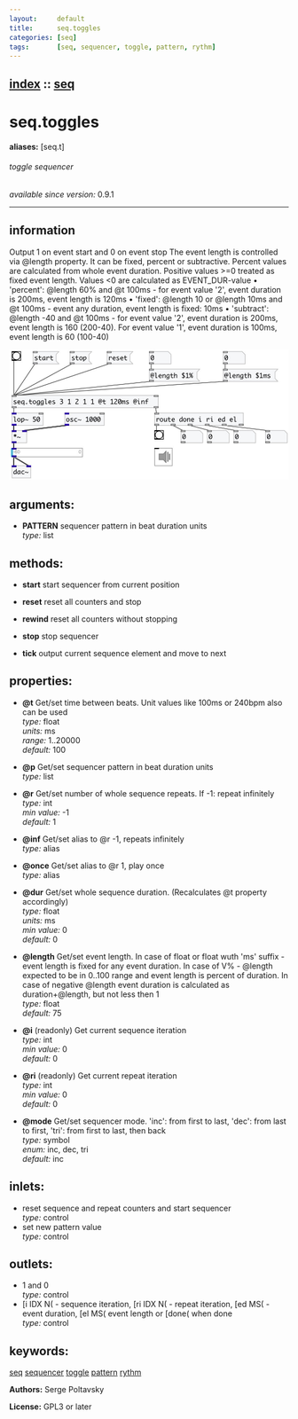 ```yaml
---
layout:     default
title:      seq.toggles
categories: [seq]
tags:       [seq, sequencer, toggle, pattern, rythm]
---
```

[index](index.html) :: [seq](category_seq.html)
---

# seq.toggles
**aliases:** [seq.t]


###### toggle sequencer

*available since version:* 0.9.1

---


## information
Output 1 on event start and 0 on event stop The event length is controlled via @length property. It can be fixed, percent or subtractive. Percent values are calculated from whole event duration. Positive values &gt;=0 treated as fixed event length. Values &lt;0 are calculated as EVENT_DUR-value • &#39;percent&#39;: @length 60% and @t 100ms - for event value &#39;2&#39;, event duration is 200ms, event length is 120ms • &#39;fixed&#39;: @length 10 or @length 10ms and @t 100ms - event any duration, event length is fixed: 10ms • &#39;subtract&#39;: @length -40 and @t 100ms - for event value &#39;2&#39;, event duration is 200ms, event length is 160 (200-40). For event value &#39;1&#39;, event duration is 100ms, event length is 60 (100-40)


[![example](../examples/img/seq.toggles.jpg)](../examples/pd/seq.toggles.pd)



## arguments:

* **PATTERN**
sequencer pattern in beat duration units<br>
_type:_ list<br>



## methods:

* **start**
start sequencer from current position<br>

* **reset**
reset all counters and stop<br>

* **rewind**
reset all counters without stopping<br>

* **stop**
stop sequencer<br>

* **tick**
output current sequence element and move to next<br>




## properties:

* **@t** 
Get/set time between beats. Unit values like 100ms or 240bpm also can be used<br>
_type:_ float<br>
_units:_ ms<br>
_range:_ 1..20000<br>
_default:_ 100<br>

* **@p** 
Get/set sequencer pattern in beat duration units<br>
_type:_ list<br>

* **@r** 
Get/set number of whole sequence repeats. If -1: repeat infinitely<br>
_type:_ int<br>
_min value:_ -1<br>
_default:_ 1<br>

* **@inf** 
Get/set alias to @r -1, repeats infinitely<br>
_type:_ alias<br>

* **@once** 
Get/set alias to @r 1, play once<br>
_type:_ alias<br>

* **@dur** 
Get/set whole sequence duration. (Recalculates @t property accordingly)<br>
_type:_ float<br>
_units:_ ms<br>
_min value:_ 0<br>
_default:_ 0<br>

* **@length** 
Get/set event length. In case of float or float wuth &#39;ms&#39; suffix - event length is
fixed for any event duration. In case of V% - @length expected to be in 0..100
range and event length is percent of duration. In case of negative @length
event duration is calculated as duration+@length, but not less then 1<br>
_type:_ float<br>
_default:_ 75<br>

* **@i** (readonly)
Get current sequence iteration<br>
_type:_ int<br>
_min value:_ 0<br>
_default:_ 0<br>

* **@ri** (readonly)
Get current repeat iteration<br>
_type:_ int<br>
_min value:_ 0<br>
_default:_ 0<br>

* **@mode** 
Get/set sequencer mode. &#39;inc&#39;: from first to last, &#39;dec&#39;: from last to first, &#39;tri&#39;:
from first to last, then back<br>
_type:_ symbol<br>
_enum:_ inc, dec, tri<br>
_default:_ inc<br>



## inlets:

* reset sequence and repeat counters and start sequencer<br>
_type:_ control
* set new pattern value<br>
_type:_ control



## outlets:

* 1 and 0<br>
_type:_ control
* [i IDX N( - sequence iteration, [ri IDX N( - repeat iteration, [ed MS( - event duration, [el MS( event length or [done( when done<br>
_type:_ control



## keywords:

[seq](keywords/seq.html)
[sequencer](keywords/sequencer.html)
[toggle](keywords/toggle.html)
[pattern](keywords/pattern.html)
[rythm](keywords/rythm.html)






**Authors:** Serge Poltavsky




**License:** GPL3 or later





